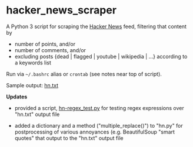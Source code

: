 # hacker_news_scraper

A Python 3 script for scraping the [Hacker News](https://news.ycombinator.com/news) feed, filtering that content by

* number of points, and/or
* number of comments, and/or
* excluding posts {dead | flagged | youtube | wikipedia | ...} according to a keywords list

Run via `~/.bashrc` alias or `crontab` (see notes near top of script).

Sample output: [hn.txt](https://github.com/victoriastuart/hacker_news_scraper/blob/master/hn.txt)

**Updates**

* provided a script, [hn-regex_test.py]() for testing regex expressions over "hn.txt" output file

* added a dictionary and a method ("multiple_replace()") to "hn.py" for postprocessing of various annoyances (e.g. BeautifulSoup "smart quotes" that output to the "hn.txt" output file
